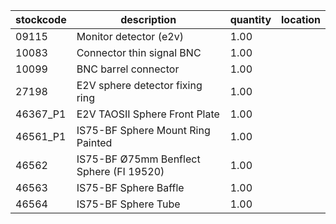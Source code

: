 |stockcode|description|quantity|location|
|---------|-----------|--------|--------|
|09115|Monitor detector (e2v)|1.00||
|10083|Connector thin signal BNC|1.00||
|10099|BNC barrel connector|1.00||
|27198|E2V sphere detector fixing ring|1.00||
|46367_P1|E2V TAOSII Sphere Front Plate|1.00||
|46561_P1|IS75-BF Sphere Mount Ring Painted|1.00||
|46562|IS75-BF Ø75mm Benflect Sphere (FI 19520)|1.00||
|46563|IS75-BF Sphere Baffle|1.00||
|46564|IS75-BF Sphere Tube|1.00||
